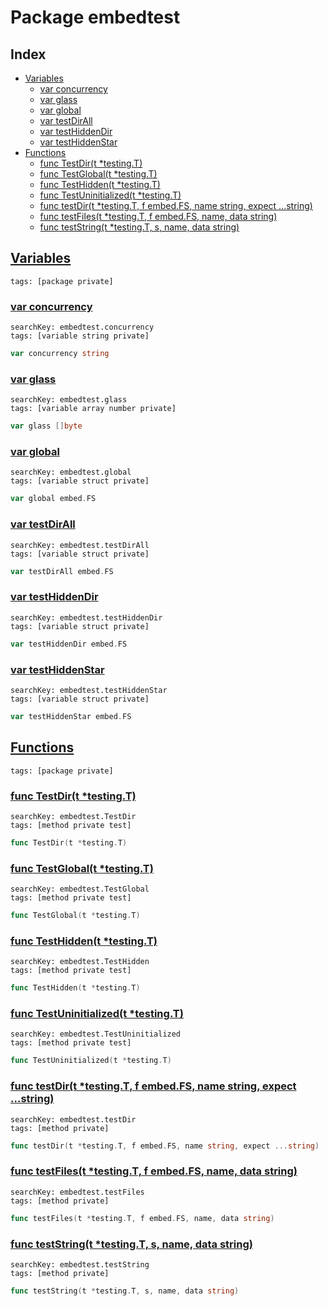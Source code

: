 # Package embedtest

## Index

* [Variables](#var)
    * [var concurrency](#concurrency)
    * [var glass](#glass)
    * [var global](#global)
    * [var testDirAll](#testDirAll)
    * [var testHiddenDir](#testHiddenDir)
    * [var testHiddenStar](#testHiddenStar)
* [Functions](#func)
    * [func TestDir(t *testing.T)](#TestDir)
    * [func TestGlobal(t *testing.T)](#TestGlobal)
    * [func TestHidden(t *testing.T)](#TestHidden)
    * [func TestUninitialized(t *testing.T)](#TestUninitialized)
    * [func testDir(t *testing.T, f embed.FS, name string, expect ...string)](#testDir)
    * [func testFiles(t *testing.T, f embed.FS, name, data string)](#testFiles)
    * [func testString(t *testing.T, s, name, data string)](#testString)


## <a id="var" href="#var">Variables</a>

```
tags: [package private]
```

### <a id="concurrency" href="#concurrency">var concurrency</a>

```
searchKey: embedtest.concurrency
tags: [variable string private]
```

```Go
var concurrency string
```

### <a id="glass" href="#glass">var glass</a>

```
searchKey: embedtest.glass
tags: [variable array number private]
```

```Go
var glass []byte
```

### <a id="global" href="#global">var global</a>

```
searchKey: embedtest.global
tags: [variable struct private]
```

```Go
var global embed.FS
```

### <a id="testDirAll" href="#testDirAll">var testDirAll</a>

```
searchKey: embedtest.testDirAll
tags: [variable struct private]
```

```Go
var testDirAll embed.FS
```

### <a id="testHiddenDir" href="#testHiddenDir">var testHiddenDir</a>

```
searchKey: embedtest.testHiddenDir
tags: [variable struct private]
```

```Go
var testHiddenDir embed.FS
```

### <a id="testHiddenStar" href="#testHiddenStar">var testHiddenStar</a>

```
searchKey: embedtest.testHiddenStar
tags: [variable struct private]
```

```Go
var testHiddenStar embed.FS
```

## <a id="func" href="#func">Functions</a>

```
tags: [package private]
```

### <a id="TestDir" href="#TestDir">func TestDir(t *testing.T)</a>

```
searchKey: embedtest.TestDir
tags: [method private test]
```

```Go
func TestDir(t *testing.T)
```

### <a id="TestGlobal" href="#TestGlobal">func TestGlobal(t *testing.T)</a>

```
searchKey: embedtest.TestGlobal
tags: [method private test]
```

```Go
func TestGlobal(t *testing.T)
```

### <a id="TestHidden" href="#TestHidden">func TestHidden(t *testing.T)</a>

```
searchKey: embedtest.TestHidden
tags: [method private test]
```

```Go
func TestHidden(t *testing.T)
```

### <a id="TestUninitialized" href="#TestUninitialized">func TestUninitialized(t *testing.T)</a>

```
searchKey: embedtest.TestUninitialized
tags: [method private test]
```

```Go
func TestUninitialized(t *testing.T)
```

### <a id="testDir" href="#testDir">func testDir(t *testing.T, f embed.FS, name string, expect ...string)</a>

```
searchKey: embedtest.testDir
tags: [method private]
```

```Go
func testDir(t *testing.T, f embed.FS, name string, expect ...string)
```

### <a id="testFiles" href="#testFiles">func testFiles(t *testing.T, f embed.FS, name, data string)</a>

```
searchKey: embedtest.testFiles
tags: [method private]
```

```Go
func testFiles(t *testing.T, f embed.FS, name, data string)
```

### <a id="testString" href="#testString">func testString(t *testing.T, s, name, data string)</a>

```
searchKey: embedtest.testString
tags: [method private]
```

```Go
func testString(t *testing.T, s, name, data string)
```

